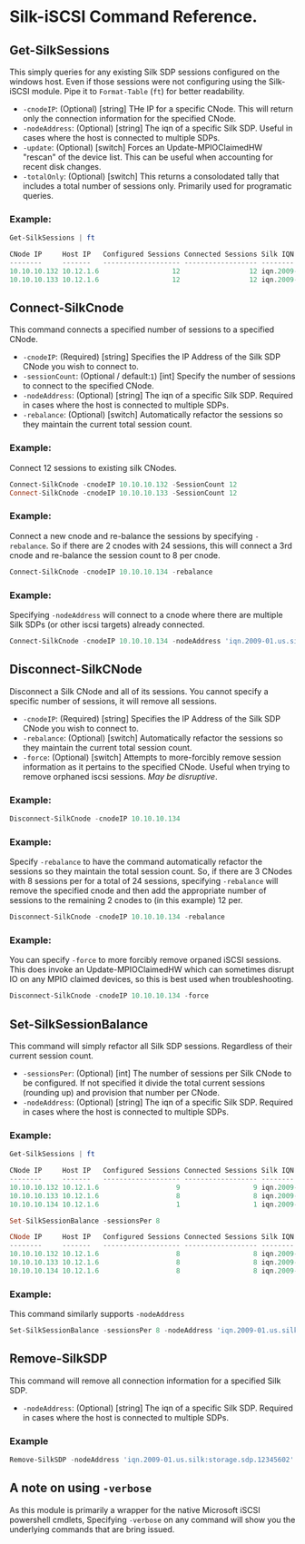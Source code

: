 # Silk-iSCSI Command Reference. 

## Get-SilkSessions
This simply queries for any existing Silk SDP sessions configured on the windows host. Even if those sessions were not configuring using the Silk-iSCSI module. Pipe it to `Format-Table` (`ft`) for better readability. 
* `-cnodeIP`: (Optional) [string] THe IP for a specific CNode. This will return only the connection information for the specified CNode. 
* `-nodeAddress`: (Optional) [string] The iqn of a specific Silk SDP. Useful in cases where the host is connected to multiple SDPs. 
* `-update`: (Optional) [switch] Forces an Update-MPIOClaimedHW "rescan" of the device list. This can be useful when accounting for recent disk changes. 
* `-totalOnly`: (Optional) [switch] This returns a consolodated tally that includes a total number of sessions only. Primarily used for programatic queries. 

 ### Example:
```PowerShell 
Get-SilkSessions | ft

CNode IP     Host IP   Configured Sessions Connected Sessions Silk IQN
--------     -------   ------------------- ------------------ --------
10.10.10.132 10.12.1.6                  12                 12 iqn.2009-01.us.silk:storage.sdp.12345602
10.10.10.133 10.12.1.6                  12                 12 iqn.2009-01.us.silk:storage.sdp.12345602
```

## Connect-SilkCnode
This command connects a specified number of sessions to a specified CNode. 

* `-cnodeIP`: (Required) [string] Specifies the IP Address of the Silk SDP CNode you wish to connect to. 
* `-sessionCount`: (Optional / default:`1`) [int] Specify the number of sessions to connect to the specified CNode.
* `-nodeAddress`: (Optional) [string] The iqn of a specific Silk SDP. Required in cases where the host is connected to multiple SDPs. 
* `-rebalance`: (Optional) [switch] Automatically refactor the sessions so they maintain the current total session count.

### Example:
Connect 12 sessions to existing silk CNodes. 
```PowerShell
Connect-SilkCnode -cnodeIP 10.10.10.132 -SessionCount 12
Connect-SilkCnode -cnodeIP 10.10.10.133 -SessionCount 12
 ```
### Example:
Connect a new cnode and re-balance the sessions by specifying `-rebalance`. So if there are 2 cnodes with 24 sessions, this will connect a 3rd cnode and re-balance the session count to 8 per cnode. 
```PowerShell 
Connect-SilkCnode -cnodeIP 10.10.10.134 -rebalance
```
### Example:
Specifying `-nodeAddress` will connect to a cnode where there are multiple Silk SDPs (or other iscsi targets) already connected. 
```PowerShell 
Connect-SilkCnode -cnodeIP 10.10.10.134 -nodeAddress 'iqn.2009-01.us.silk:storage.sdp.12345602'
```

## Disconnect-SilkCNode
Disconnect a Silk CNode and all of its sessions. You cannot specify a specific number of sessions, it will remove all sessions. 
* `-cnodeIP`: (Required) [string] Specifies the IP Address of the Silk SDP CNode you wish to connect to. 
* `-rebalance`: (Optional) [switch] Automatically refactor the sessions so they maintain the current total session count.
* `-force`: (Optional) [switch] Attempts to more-forcibly remove session information as it pertains to the specified CNode. Useful when trying to remove orphaned iscsi sessions. *May be disruptive*. 


### Example:
```PowerShell
Disconnect-SilkCnode -cnodeIP 10.10.10.134
```
### Example:
Specify `-rebalance` to have the command automatically refactor the sessions so they maintain the total session count. So, if there are 3 CNodes with 8 sessions per for a total of 24 sessions, specifying `-rebalance` will remove the specified cnode and then add the appropriate number of sessions to the remaining 2 cnodes to (in this example) 12 per. 
```PowerShell
Disconnect-SilkCnode -cnodeIP 10.10.10.134 -rebalance
```
### Example:
You can specify `-force` to more forcibly remove orpaned iSCSI sessions. This does invoke an Update-MPIOClaimedHW which can sometimes disrupt IO on any MPIO claimed devices, so this is best used when troubleshooting. 
```PowerShell
Disconnect-SilkCnode -cnodeIP 10.10.10.134 -force
```

## Set-SilkSessionBalance
This command will simply refactor all Silk SDP sessions. Regardless of their current session count.
* `-sessionsPer`: (Optional) [int] The number of sessions per Silk CNode to be configured. If not specified it divide the total current sessions (rounding up) and provision that number per CNode. 
* `-nodeAddress`: (Optional) [string] The iqn of a specific Silk SDP. Required in cases where the host is connected to multiple SDPs. 

### Example:
```PowerShell 
Get-SilkSessions | ft

CNode IP     Host IP   Configured Sessions Connected Sessions Silk IQN
--------     -------   ------------------- ------------------ --------
10.10.10.132 10.12.1.6                   9                  9 iqn.2009-01.us.silk:storage.sdp.12345602
10.10.10.133 10.12.1.6                   8                  8 iqn.2009-01.us.silk:storage.sdp.12345602
10.10.10.134 10.12.1.6                   1                  1 iqn.2009-01.us.silk:storage.sdp.12345602

Set-SilkSessionBalance -sessionsPer 8

CNode IP     Host IP   Configured Sessions Connected Sessions Silk IQN
--------     -------   ------------------- ------------------ --------
10.10.10.132 10.12.1.6                   8                  8 iqn.2009-01.us.silk:storage.sdp.12345602
10.10.10.133 10.12.1.6                   8                  8 iqn.2009-01.us.silk:storage.sdp.12345602
10.10.10.134 10.12.1.6                   8                  8 iqn.2009-01.us.silk:storage.sdp.12345602
```
### Example:
This command similarly supports `-nodeAddress`
```PowerShell
Set-SilkSessionBalance -sessionsPer 8 -nodeAddress 'iqn.2009-01.us.silk:storage.sdp.12345602'
```

## Remove-SilkSDP
This command will remove all connection information for a specified Silk SDP.
* `-nodeAddress`: (Optional) [string] The iqn of a specific Silk SDP. Required in cases where the host is connected to multiple SDPs. 

### Example
```PowerShell
Remove-SilkSDP -nodeAddress 'iqn.2009-01.us.silk:storage.sdp.12345602'
```

## A note on using `-verbose`

As this module is primarily a wrapper for the native Microsoft iSCSI powershell cmdlets, Specifying `-verbose` on any command will show you the underlying commands that are bring issued. 